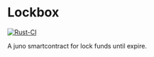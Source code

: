 # Lockbox

[![Rust-CI](https://github.com/giansalex/cw-lockbox/actions/workflows/rust.yml/badge.svg)](https://github.com/giansalex/cw-lockbox/actions/workflows/rust.yml)

A juno smartcontract for lock funds until expire.
